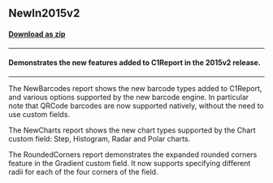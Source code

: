 ## NewIn2015v2
#### [Download as zip](https://grapecity.github.io/DownGit/#/home?url=https://github.com/GrapeCity/ComponentOne-WinForms-Samples/tree/master/NetFramework\Reports\C1Report\Cs\NewIn2015v2)
____
#### Demonstrates the new features added to C1Report in the 2015v2 release.
____
The NewBarcodes report shows the new barcode types added to C1Report, and various options supported by the new barcode engine. In particular note that QRCode barcodes are now supported natively, without the need to use custom fields. 

The NewCharts report shows the new chart types supported by the Chart custom field: Step, Histogram, Radar and Polar charts. 

The RoundedCorners report demonstrates the expanded rounded corners feature in the Gradient custom field. It now supports specifying different radii for each of the four corners of the field. 